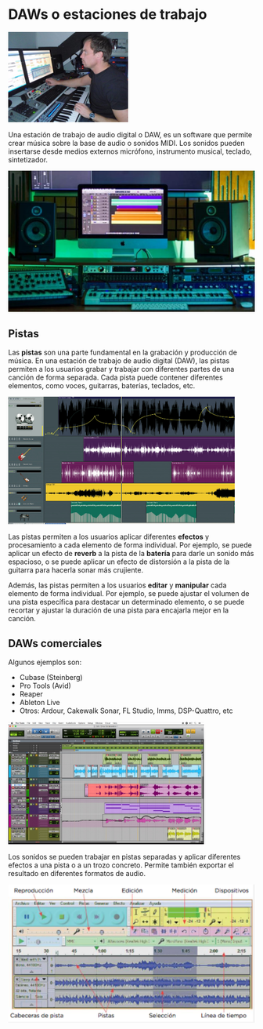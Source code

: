 # DAWs o estaciones de trabajo

![imagen](img/2020-03-31-11-04-53.png)

Una estación de trabajo de audio digital o DAW, es un software que permite crear música sobre la base de audio o sonidos MIDI. Los sonidos pueden insertarse desde medios externos micrófono, instrumento musical, teclado, sintetizador.

![](img/2023-04-25-13-19-32.png)

## Pistas

Las **pistas** son una parte fundamental en la grabación y producción de música. En una estación de trabajo de audio digital (DAW), las pistas permiten a los usuarios grabar y trabajar con diferentes partes de una canción de forma separada. Cada pista puede contener diferentes elementos, como voces, guitarras, baterías, teclados, etc.

![](img/2023-04-25-13-28-31.png)

Las pistas permiten a los usuarios aplicar diferentes **efectos** y procesamiento a cada elemento de forma individual. Por ejemplo, se puede aplicar un efecto de **reverb** a la pista de la **batería** para darle un sonido más espacioso, o se puede aplicar un efecto de distorsión a la pista de la guitarra para hacerla sonar más crujiente.

Además, las pistas permiten a los usuarios **editar** y **manipular** cada elemento de forma individual. Por ejemplo, se puede ajustar el volumen de una pista específica para destacar un determinado elemento, o se puede recortar y ajustar la duración de una pista para encajarla mejor en la canción.

## DAWs comerciales

Algunos ejemplos son:

- Cubase (Steinberg)
- Pro Tools (Avid)
- Reaper
- Ableton Live
- Otros: Ardour, Cakewalk Sonar, FL Studio, lmms, DSP-Quattro, etc

![imagen](img/2020-03-31-11-04-44.png)

Los sonidos se pueden trabajar en pistas separadas y aplicar diferentes efectos a una pista o a un trozo concreto. Permite también exportar el resultado en diferentes formatos de audio.

![imagen](img/2022-12-18-15-53-06.png)